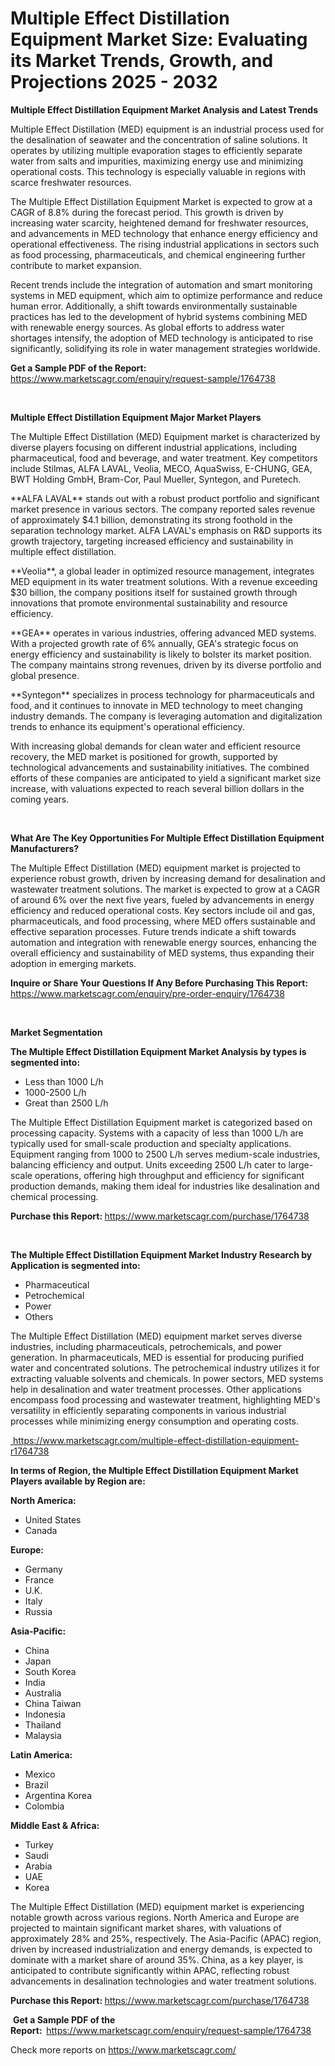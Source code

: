 <p><h1>Multiple Effect Distillation Equipment Market Size: Evaluating its Market Trends, Growth, and Projections 2025 - 2032</h1></p><p><strong>Multiple Effect Distillation Equipment Market Analysis and Latest Trends</strong></p>
<p><p>Multiple Effect Distillation (MED) equipment is an industrial process used for the desalination of seawater and the concentration of saline solutions. It operates by utilizing multiple evaporation stages to efficiently separate water from salts and impurities, maximizing energy use and minimizing operational costs. This technology is especially valuable in regions with scarce freshwater resources.</p><p>The Multiple Effect Distillation Equipment Market is expected to grow at a CAGR of 8.8% during the forecast period. This growth is driven by increasing water scarcity, heightened demand for freshwater resources, and advancements in MED technology that enhance energy efficiency and operational effectiveness. The rising industrial applications in sectors such as food processing, pharmaceuticals, and chemical engineering further contribute to market expansion. </p><p>Recent trends include the integration of automation and smart monitoring systems in MED equipment, which aim to optimize performance and reduce human error. Additionally, a shift towards environmentally sustainable practices has led to the development of hybrid systems combining MED with renewable energy sources. As global efforts to address water shortages intensify, the adoption of MED technology is anticipated to rise significantly, solidifying its role in water management strategies worldwide.</p></p>
<p><strong>Get a Sample PDF of the Report:&nbsp;</strong> <a href="https://www.marketscagr.com/enquiry/request-sample/1764738?utm_campaign=2115&utm_medium=2&utm_source=Github&utm_content=ia&utm_term=27022025&utm_id=multiple-effect-distillation-equipment">https://www.marketscagr.com/enquiry/request-sample/1764738</a></p>
<p>&nbsp;</p>
<p><strong>Multiple Effect Distillation Equipment Major Market Players</strong></p>
<p><p>The Multiple Effect Distillation (MED) Equipment market is characterized by diverse players focusing on different industrial applications, including pharmaceutical, food and beverage, and water treatment. Key competitors include Stilmas, ALFA LAVAL, Veolia, MECO, AquaSwiss, E-CHUNG, GEA, BWT Holding GmbH, Bram-Cor, Paul Mueller, Syntegon, and Puretech.</p><p>**ALFA LAVAL** stands out with a robust product portfolio and significant market presence in various sectors. The company reported sales revenue of approximately $4.1 billion, demonstrating its strong foothold in the separation technology market. ALFA LAVAL's emphasis on R&D supports its growth trajectory, targeting increased efficiency and sustainability in multiple effect distillation.</p><p>**Veolia**, a global leader in optimized resource management, integrates MED equipment in its water treatment solutions. With a revenue exceeding $30 billion, the company positions itself for sustained growth through innovations that promote environmental sustainability and resource efficiency.</p><p>**GEA** operates in various industries, offering advanced MED systems. With a projected growth rate of 6% annually, GEA's strategic focus on energy efficiency and sustainability is likely to bolster its market position. The company maintains strong revenues, driven by its diverse portfolio and global presence.</p><p>**Syntegon** specializes in process technology for pharmaceuticals and food, and it continues to innovate in MED technology to meet changing industry demands. The company is leveraging automation and digitalization trends to enhance its equipment's operational efficiency.</p><p>With increasing global demands for clean water and efficient resource recovery, the MED market is positioned for growth, supported by technological advancements and sustainability initiatives. The combined efforts of these companies are anticipated to yield a significant market size increase, with valuations expected to reach several billion dollars in the coming years.</p></p>
<p>&nbsp;</p>
<p><strong>What Are The Key Opportunities For Multiple Effect Distillation Equipment Manufacturers?</strong></p>
<p><p>The Multiple Effect Distillation (MED) equipment market is projected to experience robust growth, driven by increasing demand for desalination and wastewater treatment solutions. The market is expected to grow at a CAGR of around 6% over the next five years, fueled by advancements in energy efficiency and reduced operational costs. Key sectors include oil and gas, pharmaceuticals, and food processing, where MED offers sustainable and effective separation processes. Future trends indicate a shift towards automation and integration with renewable energy sources, enhancing the overall efficiency and sustainability of MED systems, thus expanding their adoption in emerging markets.</p></p>
<p><strong>Inquire or Share Your Questions If Any Before Purchasing This Report:</strong> <a href="https://www.marketscagr.com/enquiry/pre-order-enquiry/1764738?utm_campaign=2115&utm_medium=2&utm_source=Github&utm_content=ia&utm_term=27022025&utm_id=multiple-effect-distillation-equipment">https://www.marketscagr.com/enquiry/pre-order-enquiry/1764738</a></p>
<p>&nbsp;</p>
<p><strong>Market Segmentation</strong></p>
<p><strong>The Multiple Effect Distillation Equipment Market Analysis by types is segmented into:</strong></p>
<p><ul><li>Less than 1000 L/h</li><li>1000-2500 L/h</li><li>Great than 2500 L/h</li></ul></p>
<p><p>The Multiple Effect Distillation Equipment market is categorized based on processing capacity. Systems with a capacity of less than 1000 L/h are typically used for small-scale production and specialty applications. Equipment ranging from 1000 to 2500 L/h serves medium-scale industries, balancing efficiency and output. Units exceeding 2500 L/h cater to large-scale operations, offering high throughput and efficiency for significant production demands, making them ideal for industries like desalination and chemical processing.</p></p>
<p><strong>Purchase this Report:&nbsp;</strong><a href="https://www.marketscagr.com/purchase/1764738?utm_campaign=2115&utm_medium=2&utm_source=Github&utm_content=ia&utm_term=27022025&utm_id=multiple-effect-distillation-equipment">https://www.marketscagr.com/purchase/1764738</a></p>
<p>&nbsp;</p>
<p><strong>The Multiple Effect Distillation Equipment Market Industry Research by Application is segmented into:</strong></p>
<p><ul><li>Pharmaceutical</li><li>Petrochemical</li><li>Power</li><li>Others</li></ul></p>
<p><p>The Multiple Effect Distillation (MED) equipment market serves diverse industries, including pharmaceuticals, petrochemicals, and power generation. In pharmaceuticals, MED is essential for producing purified water and concentrated solutions. The petrochemical industry utilizes it for extracting valuable solvents and chemicals. In power sectors, MED systems help in desalination and water treatment processes. Other applications encompass food processing and wastewater treatment, highlighting MED's versatility in efficiently separating components in various industrial processes while minimizing energy consumption and operating costs.</p></p>
<p><a href="https://www.marketscagr.com/multiple-effect-distillation-equipment-r1764738?utm_campaign=2115&utm_medium=2&utm_source=Github&utm_content=ia&utm_term=27022025&utm_id=multiple-effect-distillation-equipment">&nbsp;https://www.marketscagr.com/multiple-effect-distillation-equipment-r1764738</a></p>
<p><strong>In terms of Region, the Multiple Effect Distillation Equipment Market Players available by Region are:</strong></p>
<p>
    <p> <strong> North America: </strong>
        <ul>
            <li>United States</li>
            <li>Canada</li>
        </ul>
        </p> 
    <p> <strong> Europe: </strong>
        <ul>
            <li>Germany</li>
            <li>France</li>
            <li>U.K.</li>
            <li>Italy</li>
            <li>Russia</li>
        </ul>
        </p> 
    <p> <strong> Asia-Pacific: </strong>
        <ul>
            <li>China</li>
            <li>Japan</li>
            <li>South Korea</li>
            <li>India</li>
            <li>Australia</li>
            <li>China Taiwan</li>
            <li>Indonesia</li>
            <li>Thailand</li>
            <li>Malaysia</li>
        </ul>
        </p> 
    <p> <strong> Latin America: </strong>
        <ul>
            <li>Mexico</li>
            <li>Brazil</li>
            <li>Argentina Korea</li>
            <li>Colombia</li>
        </ul>
        </p> 
    <p> <strong> Middle East & Africa: </strong>
        <ul>
            <li>Turkey</li>
            <li>Saudi</li>
            <li>Arabia</li>
            <li>UAE</li>
            <li>Korea</li>
        </ul>
    </p>
    </p>
<p><p>The Multiple Effect Distillation (MED) equipment market is experiencing notable growth across various regions. North America and Europe are projected to maintain significant market shares, with valuations of approximately 28% and 25%, respectively. The Asia-Pacific (APAC) region, driven by increased industrialization and energy demands, is expected to dominate with a market share of around 35%. China, as a key player, is anticipated to contribute significantly within APAC, reflecting robust advancements in desalination technologies and water treatment solutions.</p></p>
<p><strong>Purchase this Report: </strong><a href="https://www.marketscagr.com/purchase/1764738?utm_campaign=2115&utm_medium=2&utm_source=Github&utm_content=ia&utm_term=27022025&utm_id=multiple-effect-distillation-equipment">https://www.marketscagr.com/purchase/1764738</a></p>
<p>&nbsp;<strong>Get a Sample PDF of the Report:&nbsp;&nbsp;</strong><a href="https://www.marketscagr.com/enquiry/request-sample/1764738?utm_campaign=2115&utm_medium=2&utm_source=Github&utm_content=ia&utm_term=27022025&utm_id=multiple-effect-distillation-equipment">https://www.marketscagr.com/enquiry/request-sample/1764738</a></p>
<p><strong></strong></p>
<p>Check more reports on <a href="https://www.marketscagr.com/?utm_campaign=2115&utm_medium=2&utm_source=Github&utm_content=ia&utm_term=27022025&utm_id=multiple-effect-distillation-equipment">https://www.marketscagr.com/</a></p>